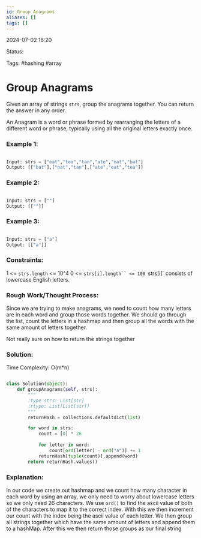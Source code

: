 ```yaml
---
id: Group Anagrams
aliases: []
tags: []
---
```


2024-07-02 16:20

Status: 

Tags: #hashing #array 

# Group Anagrams

Given an array of strings `strs`, group the anagrams together. You can return the answer in any order. 

An Anagram is a word or phrase formed by rearranging the letters of a different word or phrase, typically using all the original letters exactly once.

### Example 1:
```python

Input: strs = ["eat","tea","tan","ate","nat","bat"]
Output: [["bat"],["nat","tan"],["ate","eat","tea"]]
```
### Example 2:
```python

Input: strs = [""]
Output: [[""]]
```
### Example 3: 
```python

Input: strs = ["a"]
Output: [["a"]]
```
### Constraints:

1 <= `strs.length` <= 10^4
0 <= `strs[i].length`` <= 100
`strs[i]` consists of lowercase English letters.

### Rough Work/Thought Process: 

Since we are trying to make anagrams, we need to count how many letters are in each word and group those words together. We should go through the list, count the letters in a hashmap and then group all the words with the same amount of letters together. 

Not really sure on how to return the strings together 
### Solution:
Time Complexity: O(m*n)
```python

class Solution(object):
    def groupAnagrams(self, strs):
        """
        :type strs: List[str]
        :rtype: List[List[str]]
        """
        returnHash = collections.defaultdict(list)

        for word in strs:
            count = [0] * 26
            
            for letter in word:
                count[ord(letter) - ord("a")] += 1
            returnHash[tuple(count)].append(word)
        return returnHash.values()
```
### Explanation: 

In our code we create out hashmap and we count how many character in each word by using an array, we only need to worry about lowercase letters so we only need 26 characters. We use `ord()` to find the ascii value of both of the characters to map it to the correct index. With this we then increment our count with the index being the ascii value of each letter. We then group all strings together which have the same amount of letters and append them to a hashMap. After this we then return those groups as our final string 
